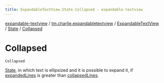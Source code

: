 ```yaml
---
title: ExpandableTextView.State.Collapsed - expandable-textview
---
```


[expandable-textview](../../../index.html) / [tm.charlie.expandabletextview](../../index.html) / [ExpandableTextView](../index.html) / [State](index.html) / [Collapsed](.)

# Collapsed

`Collapsed`

[State](index.html), in which text is ellipsized and it is possible to expand it, if [expandedLines](../expanded-lines.html) is greater than [collapsedLines](../collapsed-lines.html).

